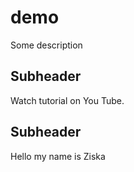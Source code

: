 # demo

Some description

## Subheader

Watch tutorial on You Tube.

## Subheader

Hello my name is Ziska
